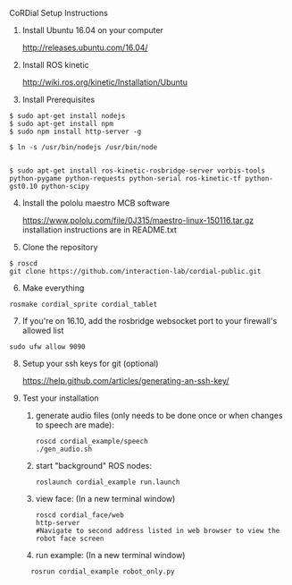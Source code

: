 CoRDial Setup Instructions

1. Install Ubuntu 16.04 on your computer

    http://releases.ubuntu.com/16.04/

2. Install ROS kinetic

    http://wiki.ros.org/kinetic/Installation/Ubuntu

3. Install Prerequisites

~~~~
$ sudo apt-get install nodejs
$ sudo apt-get install npm
$ sudo npm install http-server -g

$ ln -s /usr/bin/nodejs /usr/bin/node


$ sudo apt-get install ros-kinetic-rosbridge-server vorbis-tools python-pygame python-requests python-serial ros-kinetic-tf python-gst0.10 python-scipy
~~~~
4. Install the pololu maestro MCB software

    https://www.pololu.com/file/0J315/maestro-linux-150116.tar.gz
    installation instructions are in README.txt

5. Clone the repository

~~~~
$ roscd
git clone https://github.com/interaction-lab/cordial-public.git
~~~~

6. Make everything

~~~~
rosmake cordial_sprite cordial_tablet
~~~~

7. If you're on 16.10, add the rosbridge websocket port to your firewall's allowed list

~~~~
sudo ufw allow 9090
~~~~

8. Setup your ssh keys for git (optional)

    https://help.github.com/articles/generating-an-ssh-key/

9. Test your installation

    1. generate audio files (only needs to be done once or when changes to speech are made):
        
        ~~~~
        roscd cordial_example/speech
        ./gen_audio.sh
        ~~~~

    2. start "background" ROS nodes:
        ~~~~
        roslaunch cordial_example run.launch
        ~~~~

    3. view face:
      (In a new terminal window)
      
        ~~~~
        roscd cordial_face/web
        http-server
        #Navigate to second address listed in web browser to view the robot face screen
        ~~~~

    4. run example:
      (In a new terminal window)
      
      ~~~~
        rosrun cordial_example robot_only.py
      ~~~~
